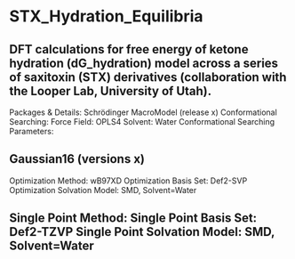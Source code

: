 # STX_Hydration_Equilibria
DFT calculations for free energy of ketone hydration (dG_hydration) model across a series of saxitoxin (STX) derivatives (collaboration with the Looper Lab, University of Utah).
-------------------------------------------------------------------------------------------------------------
Packages & Details:
Schrödinger MacroModel (release x)
Conformational Searching:
Force Field: OPLS4
Solvent: Water
Conformational Searching Parameters:

Gaussian16 (versions x)
-------------------------------------------------------------------------------------------------------------
Optimization Method: wB97XD
Optimization Basis Set: Def2-SVP
Optimization Solvation Model: SMD, Solvent=Water

Single Point Method:
Single Point Basis Set: Def2-TZVP
Single Point Solvation Model: SMD, Solvent=Water
-------------------------------------------------------------------------------------------------------------

